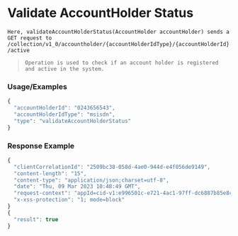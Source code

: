 # Validate AccountHolder Status

`Here, validateAccountHolderStatus(AccountHolder accountHolder) sends a GET request to /collection/v1_0/accountholder/{accountHolderIdType}/{accountHolderId}/active`

> `Operation is used to check if an account holder is registered and active in the system.`

### Usage/Examples

```javascript
{
  "accountHolderId": "0243656543",
  "accountHolderIdType": "msisdn",
  "type": "validateAccountHolderStatus"
}
```

### Response Example

```javascript
{
  "clientCorrelationId": "2509bc38-058d-4ae0-944d-e4f056de9149",
  "content-length": "15",
  "content-type": "application/json;charset=utf-8",
  "date": "Thu, 09 Mar 2023 10:48:49 GMT",
  "request-context": "appId=cid-v1:e996501c-e721-4ac1-97ff-dc6887b85e8c",
  "x-xss-protection": "1; mode=block"
}
{
  "result": true
}
```